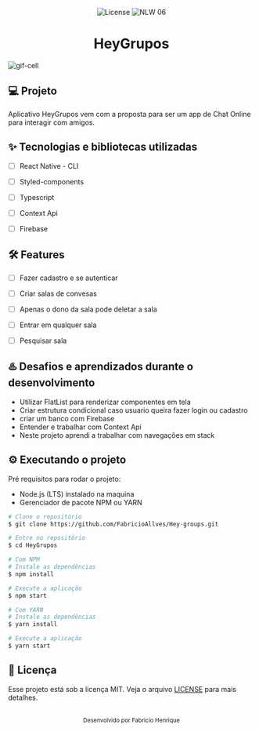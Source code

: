 <p align="center">
  <img alt="License" src="https://img.shields.io/static/v1?label=license&message=MIT&color=5636D3&labelColor=0A1033">

 <img src="https://img.shields.io/static/v1?label=Ignite&message=ReactNative&color=5636D3&labelColor=0A1033" alt="NLW 06" />
</p>


<h1 align="center">HeyGrupos</h1>

<img alt="gif-cell" src="https://github.com/fabricio-26/Hey-groups/blob/main/src/assets/HeyGrupos.png">


## 💻 Projeto
<!-- OQUE E´? -->
Aplicativo HeyGrupos vem com a proposta para ser um app de Chat Online para interagir com amigos.


<!-- QUAIS TECNOLOGIA USEI? -->
## ✨ Tecnologias e bibliotecas utilizadas

- [ ] React Native - CLI
- [ ] Styled-components
- [ ] Typescript
- [ ] Context Api
- [ ] Firebase



<!-- QUAL É O PROBLEMA QUE ESSE PROJETO RESOLVE E OQUE ELE FAZ? -->
## :hammer_and_wrench: Features 

- [ ] Fazer cadastro e se autenticar
- [ ] Criar salas de convesas
- [ ] Apenas o dono da sala pode deletar a sala
- [ ] Entrar em qualquer sala
- [ ] Pesquisar sala



## ♨️ Desafios e aprendizados durante o desenvolvimento
- Utilizar FlatList para renderizar componentes em tela
- Criar estrutura condicional caso usuario queira fazer login ou cadastro
- criar um banco com Firebase
- Entender e trabalhar com Context Api
- Neste projeto aprendi a trabalhar com navegações em stack

## ⚙️ Executando o projeto
Pré requisitos para rodar o projeto:
- Node.js (LTS) instalado na maquina
- Gerenciador de pacote NPM ou YARN



```bash
# Clone o repositório
$ git clone https://github.com/FabricioAllves/Hey-groups.git

# Entre no repositório
$ cd HeyGrupos

# Com NPM
# Instale as dependências
$ npm install

# Execute a aplicação
$ npm start

# Com YARN
# Instale as dependências
$ yarn install

# Execute a aplicação
$ yarn start
```






## 📄 Licença

Esse projeto está sob a licença MIT. Veja o arquivo [LICENSE](LICENSE.md) para mais detalhes.

<br />

<div align="center">
  <small>Desenvolvido por Fabricio Henrique</small>
</div>
